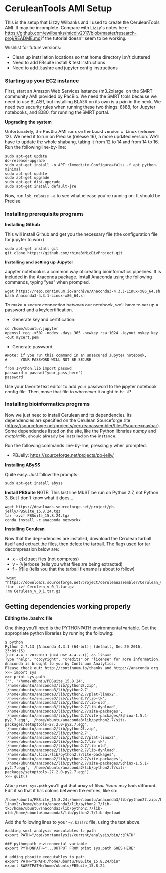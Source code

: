 # CeruleanTools AMI Setup

This is the setup that Lizzy Wilbanks and I used to create the CeruleanTools AMI. It may be incomplete. Compare with Lizzy's notes here: https://github.com/ewilbanks/micdiv2017/blob/master/research-proj/README.md if the tutorial doesn't seem to be working.

Wishlist for future versions:
* Clean up installation locations so that home directory isn't cluttered
* Need to add PBsuite install & test instructions
* Need to add .bashrc and jupyter config instructions

### Starting up your EC2 instance

First, start an Amazon Web Services instance (m3.2xlarge) on the SMRT community AMI provided by PacBio. We need the SMRT tools because we need to use BLASR, but installing BLASR on its own is a pain in the neck. We need two security rules when running these two things: 8888, for Jupyter notebooks, and 8080, for running the SMRT portal.

**Upgrading the system**

Unfortunately, the PacBio AMI runs on the Lucid version of Linux (release 12). We need it to run on Precise (release 16), a more updated version. We'll have to update the whole shabang, taking it from 12 to 14 and from 14 to 16. Run the following line-by-line:
 
```
sudo apt-get update
do-release-upgrade
sudo apt-get install -o APT::Immediate-Configure=false -f apt python-minimal
sudo apt-get update
sudo apt-get upgrade
sudo apt-get dist-upgrade
sudo apt-get install default-jre

```

Now, run ```lsb_release -a``` to see what release you're running on. It should be Precise.

### Installing prerequisite programs 

**Installing Github**

This will install Github and get you the necessary file (the configuration file for jupyter to work)

```
sudo apt-get install git
git clone https://github.com/rhine3/MicDivProject.git
```

**Installing and setting up Jupyter**

Jupyter notebook is a common way of creating bioinformatics pipelines. It is included in the Anaconda package. Install Anaconda using the following commands, typing "yes" when prompted.

```
wget https://repo.continuum.io/archive/Anaconda3-4.3.1-Linux-x86_64.sh
bash Anaconda3-4.3.1-Linux-x86_64.sh
```

To make a secure connection between our notebook, we'll have to set up a password and a key/certification.

* Generate key and certification:
```
cd /home/ubuntu/.jupyter
openssl req -x509 -nodes -days 365 -newkey rsa:1024 -keyout mykey.key -out mycert.pem
```

* Generate password:
```
#Note: if you run this command in an unsecured Jupyter notebook, 
#      YOUR PASSWORD WILL NOT BE SECURE

from IPython.lib import passwd
password = passwd("your_pass_here")
password
```

Use your favorite text editor to add your password to the jupyter notebook config file. 
Then, move that file to whereever it ought to be. :P

### Installing bioinformatics programs

Now we just need to install Cerulean and its dependencies. Its dependencies are specified on the Cerulean Sourceforge site (https://sourceforge.net/projects/ceruleanassembler/files/?source=navbar). Some dependencies listed on the site, like the Python libraries _numpy_ and _matplotlib_, should already be installed on the instance.

Run the following commands line-by-line, pressing y when prompted.

* PBJelly: https://sourceforge.net/projects/pb-jelly/ 

**Installing ABySS** 

Quite easy. Just follow the prompts:
``` 
sudo apt-get install abyss
```

**Install PBSuite**
NOTE: This last line MUST be run on Python 2.7, not Python 3. But I don't know what it does...
```
wget https://downloads.sourceforge.net/project/pb-jelly/PBSuite_15.8.24.tgz
tar -xvzf PBSuite_15.8.24.tgz
conda install -c anaconda networkx
```

**Installing Cerulean**

Now that the dependencies are installed, download the Cerulean tarball itself and extract the files, then delete the tarball. The flags used for tar decompression below are:

* x - e[x]tract files (not compress)
* v - [v]erbose (tells you what files are being extracted)
* f - [f]ile (tells you that the tarball filename is about to follow)

```
!wget "https://downloads.sourceforge.net/project/ceruleanassembler/Cerulean_v_0_1.tar.gz"
!tar -xvf Cerulean_v_0_1.tar.gz
!rm Cerulean_v_0_1.tar.gz
```

## Getting dependencies working properly

**Editing the .bashrc file**

One thing you'll need is the PYTHONPATH environmental variable. Get the appropriate python libraries by running the following:

```
$ python
Python 2.7.13 |Anaconda 4.3.1 (64-bit)| (default, Dec 20 2016, 23:09:15)
[GCC 4.4.7 20120313 (Red Hat 4.4.7-1)] on linux2
Type "help", "copyright", "credits" or "license" for more information.
Anaconda is brought to you by Continuum Analytics.
Please check out: http://continuum.io/thanks and https://anaconda.org
>>> import sys
>>> print sys.path
['', '/home/ubuntu/PBSuite_15.8.24', '/home/ubuntu/anaconda3/lib/python27.zip', '/home/ubuntu/anaconda3/lib/python2.7', '/home/ubuntu/anaconda3/lib/python2.7/plat-linux2', '/home/ubuntu/anaconda3/lib/python2.7/lib-tk', '/home/ubuntu/anaconda3/lib/python2.7/lib-old', '/home/ubuntu/anaconda3/lib/python2.7/lib-dynload', '/home/ubuntu/anaconda3/lib/python2.7/site-packages', '/home/ubuntu/anaconda3/lib/python2.7/site-packages/Sphinx-1.5.4-py2.7.egg', '/home/ubuntu/anaconda3/lib/python2.7/site-packages/setuptools-27.2.0-py2.7.egg', '/home/ubuntu/anaconda2/lib/python27.zip', '/home/ubuntu/anaconda2/lib/python2.7', '/home/ubuntu/anaconda2/lib/python2.7/plat-linux2', '/home/ubuntu/anaconda2/lib/python2.7/lib-tk', '/home/ubuntu/anaconda2/lib/python2.7/lib-old', '/home/ubuntu/anaconda2/lib/python2.7/lib-dynload', '/home/ubuntu/.local/lib/python2.7/site-packages', '/home/ubuntu/anaconda2/lib/python2.7/site-packages', '/home/ubuntu/anaconda2/lib/python2.7/site-packages/Sphinx-1.5.1-py2.7.egg', '/home/ubuntu/anaconda2/lib/python2.7/site-packages/setuptools-27.2.0-py2.7.egg']
>>> quit()

```
After `print sys.path` you'll get that array of files. Yours may look different. Edit it so that it has colons between the entries, like so:

```
/home/ubuntu/PBSuite_15.8.24:/home/ubuntu/anaconda3/lib/python27.zip:/home/ubuntu/anaconda3/lib/python2.7:/home/ubuntu/anaconda3/lib/python2.7/plat-linux2:/home/ubuntu/anaconda3/lib/python2.7/lib-tk:/home/ubuntu/anaconda3/lib/python2.7/lib-old:/home/ubuntu/anaconda3/lib/python2.7/lib-dynload
```


Add the following lines to your `~/.bashrc` file, using the text above.
```
#adding smrt analysis executables to path
export PATH="/opt/smrtanalysis/current/analysis/bin/:$PATH"

### pythonpath environmental variable
export PYTHONPATH="...OUTPUT FROM print sys.path GOES HERE"

# adding pbsuite executables to path
export PATH="$PATH:/home/ubuntu/PBSuite_15.8.24/bin"
export SWEETPATH=/home/ubuntu/PBSuite_15.8.24
```

